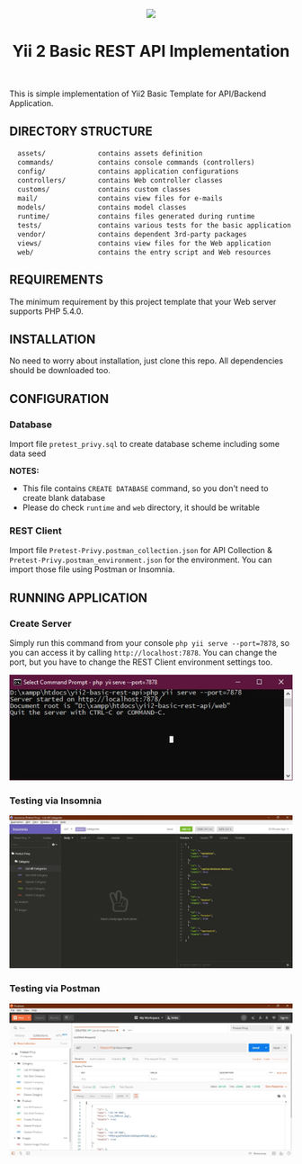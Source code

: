 <p align="center">
    <a href="https://github.com/yiisoft" target="_blank">
        <img src="https://avatars0.githubusercontent.com/u/993323" height="100px">
    </a>
    <h1 align="center">Yii 2 Basic REST API Implementation</h1>
    <br>
</p>

This is simple implementation of Yii2 Basic Template for API/Backend Application.

DIRECTORY STRUCTURE
-------------------

      assets/             contains assets definition
      commands/           contains console commands (controllers)
      config/             contains application configurations
      controllers/        contains Web controller classes
      customs/            contains custom classes
      mail/               contains view files for e-mails
      models/             contains model classes
      runtime/            contains files generated during runtime
      tests/              contains various tests for the basic application
      vendor/             contains dependent 3rd-party packages
      views/              contains view files for the Web application
      web/                contains the entry script and Web resources



REQUIREMENTS
------------

The minimum requirement by this project template that your Web server supports PHP 5.4.0.


INSTALLATION
------------

No need to worry about installation, just clone this repo. All dependencies should be downloaded too.

CONFIGURATION
-------------

### Database

Import file `pretest_privy.sql` to create database scheme including some data seed

**NOTES:**
- This file contains `CREATE DATABASE` command, so you don't need to create blank database
- Please do check `runtime` and `web` directory, it should be writable

### REST Client

Import file `Pretest-Privy.postman_collection.json` for API Collection & `Pretest-Privy.postman_environment.json` for the environment. You can import those file using Postman or Insomnia.

RUNNING APPLICATION
-------------------

### Create Server

Simply run this command from your console `php yii serve --port=7878`, so you can access it by calling `http://localhost:7878`.
You can change the port, but you have to change the REST Client environment settings too.

<img src="https://raw.githubusercontent.com/amculin/yii2-basic-rest-api/develop/readme-source/running-yii-application.jpg" />

### Testing via Insomnia

<img src="https://raw.githubusercontent.com/amculin/yii2-basic-rest-api/develop/readme-source/api-collection-insomnia.jpg" />

### Testing via Postman

<img src="https://raw.githubusercontent.com/amculin/yii2-basic-rest-api/develop/readme-source/api-collection-postman.jpg" />
